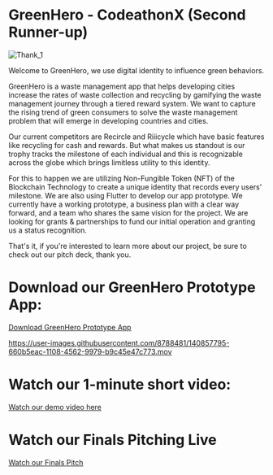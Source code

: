 # GreenHero - CodeathonX (Second Runner-up)

![Thank_1](https://user-images.githubusercontent.com/8788481/140861770-f7270958-1e5f-423d-a9c0-913a4356de3a.png)

Welcome to GreenHero, we use digital identity to influence green behaviors. 

GreenHero is a waste management app that helps developing cities increase the rates of waste collection and recycling by gamifying the waste management journey through a tiered reward system. We want to capture the rising trend of green consumers to solve the waste management problem that will emerge in developing countries and cities. 

Our current competitors are Recircle and Riiicycle which have basic features like recycling for cash and rewards. But what makes us standout is our trophy tracks the milestone of each individual and this is recognizable across the globe which brings limitless utility to this identity. 

For this to happen we are utilizing Non-Fungible Token (NFT) of the Blockchain Technology to create a unique identity that records every users' milestone. We are also using Flutter to develop our app prototype. We currently have a working prototype, a business plan with a clear way forward, and a team who shares the same vision for the project. We are looking for grants & partnerships to fund our initial operation and granting us a status recognition. 

That's it, if you're interested to learn more about our project, be sure to check out our pitch deck, thank you.

# Download our GreenHero Prototype App:

[Download GreenHero Prototype App](https://drive.google.com/file/d/1coHa-B8nHTn9D0lpPK8uyyLYfII9PcVd/view?usp=sharing)

https://user-images.githubusercontent.com/8788481/140857795-660b5eac-1108-4562-9979-b9c45e47c773.mov

# Watch our 1-minute short video:

[Watch our demo video here](https://youtu.be/FoFQak27hQs)

# Watch our Finals Pitching Live

[Watch our Finals Pitch](https://youtu.be/f-YNtOiBpbw)
